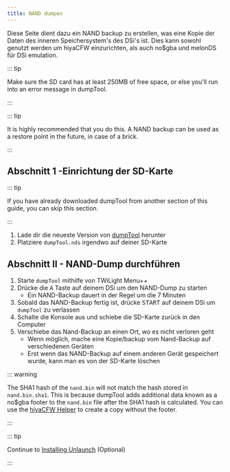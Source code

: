 ```yaml
---
title: NAND dumpen
---
```


Diese Seite dient dazu ein NAND backup zu erstellen, was eine Kopie der Daten des inneren Speichersystem's des DSi's ist. Dies kann sowohl genutzt werden um hiyaCFW einzurichten, als auch no$gba und melonDS für DSi emulation.

::: tip

Make sure the SD card has at least 250MB of free space, or else you'll run into an error message in dumpTool.

:::

::: tip

It is highly recommended that you do this. A NAND backup can be used as a restore point in the future, in case of a brick.

:::

## Abschnitt 1 -Einrichtung der SD-Karte

::: tip

If you have already downloaded dumpTool from another section of this guide, you can skip this section.

:::

1. Lade dir die neueste Version von [dumpTool](https://github.com/zoogie/dumpTool/releases/latest/download/dumpTool.nds) herunter
1. Platziere `dumpTool.nds` irgendwo auf deiner SD-Karte


## Abschnitt II - NAND-Dump durchführen

1. Starte `dumpTool` mithilfe von TWiLight Menu++
1. Drücke die <kbd class="face">A</kbd> Taste auf deinem DSi um den NAND-Dump zu starten
    - Ein NAND-Backup dauert in der Regel um die 7 Minuten
1. Sobald das NAND-Backup fertig ist, drücke <kbd>START</kbd> auf deinem DSi um `dumpTool` zu verlassen
1. Schalte die Konsole aus und schiebe die SD-Karte zurück in den Computer
1. Verschiebe das Nand-Backup an einen Ort, wo es nicht verloren geht
    - Wenn möglich, mache eine Kopie/backup vom Nand-Backup auf verschiedenen Geräten
    - Erst wenn das NAND-Backup auf einem anderen Gerät gespeichert wurde, kann man es von der SD-Karte löschen

::: warning

The SHA1 hash of the `nand.bin` will not match the hash stored in `nand.bin.sha1`. This is because dumpTool adds additional data known as a no$gba footer to the `nand.bin` file after the SHA1 hash is calculated. You can use the [hiyaCFW Helper](https://github.com/mondul/HiyaCFW-Helper/releases) to create a copy without the footer.

:::

::: tip

Continue to [Installing Unlaunch](installing-unlaunch.html) (Optional)

:::
